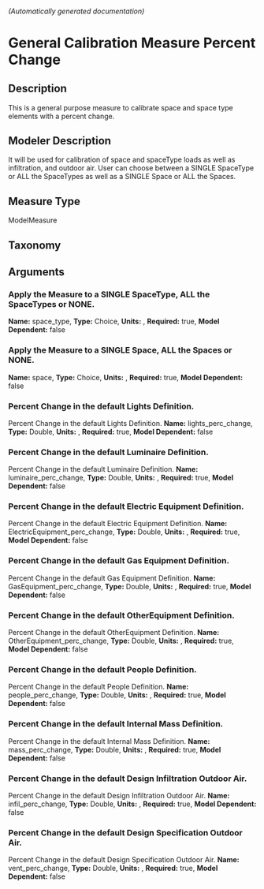 ###### (Automatically generated documentation)

# General Calibration Measure Percent Change

## Description

This is a general purpose measure to calibrate space and space type elements with a percent change.

## Modeler Description

It will be used for calibration of space and spaceType loads as well as infiltration, and outdoor air. User can choose between a SINGLE SpaceType or ALL the SpaceTypes as well as a SINGLE Space or ALL the Spaces.

## Measure Type

ModelMeasure

## Taxonomy

## Arguments

### Apply the Measure to a SINGLE SpaceType, ALL the SpaceTypes or NONE.

**Name:** space_type,
**Type:** Choice,
**Units:** ,
**Required:** true,
**Model Dependent:** false

### Apply the Measure to a SINGLE Space, ALL the Spaces or NONE.

**Name:** space,
**Type:** Choice,
**Units:** ,
**Required:** true,
**Model Dependent:** false

### Percent Change in the default Lights Definition.

Percent Change in the default Lights Definition.
**Name:** lights_perc_change,
**Type:** Double,
**Units:** ,
**Required:** true,
**Model Dependent:** false

### Percent Change in the default Luminaire Definition.

Percent Change in the default Luminaire Definition.
**Name:** luminaire_perc_change,
**Type:** Double,
**Units:** ,
**Required:** true,
**Model Dependent:** false

### Percent Change in the default Electric Equipment Definition.

Percent Change in the default Electric Equipment Definition.
**Name:** ElectricEquipment_perc_change,
**Type:** Double,
**Units:** ,
**Required:** true,
**Model Dependent:** false

### Percent Change in the default Gas Equipment Definition.

Percent Change in the default Gas Equipment Definition.
**Name:** GasEquipment_perc_change,
**Type:** Double,
**Units:** ,
**Required:** true,
**Model Dependent:** false

### Percent Change in the default OtherEquipment Definition.

Percent Change in the default OtherEquipment Definition.
**Name:** OtherEquipment_perc_change,
**Type:** Double,
**Units:** ,
**Required:** true,
**Model Dependent:** false

### Percent Change in the default People Definition.

Percent Change in the default People Definition.
**Name:** people_perc_change,
**Type:** Double,
**Units:** ,
**Required:** true,
**Model Dependent:** false

### Percent Change in the default Internal Mass Definition.

Percent Change in the default Internal Mass Definition.
**Name:** mass_perc_change,
**Type:** Double,
**Units:** ,
**Required:** true,
**Model Dependent:** false

### Percent Change in the default Design Infiltration Outdoor Air.

Percent Change in the default Design Infiltration Outdoor Air.
**Name:** infil_perc_change,
**Type:** Double,
**Units:** ,
**Required:** true,
**Model Dependent:** false

### Percent Change in the default Design Specification Outdoor Air.

Percent Change in the default Design Specification Outdoor Air.
**Name:** vent_perc_change,
**Type:** Double,
**Units:** ,
**Required:** true,
**Model Dependent:** false
